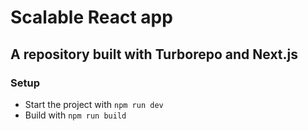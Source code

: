 # Scalable React app
## A repository built with Turborepo and Next.js

### Setup
- Start the project with ```npm run dev```
- Build with ```npm run build```